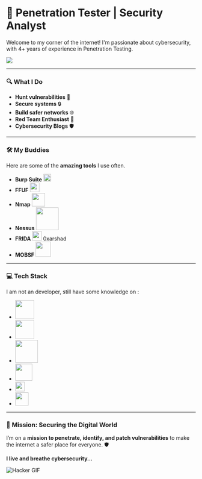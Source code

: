 # 🔐 **Penetration Tester | Security Analyst**

Welcome to my corner of the internet! I'm passionate about cybersecurity, with 4+ years of experience in Penetration Testing.

<img src="https://media.giphy.com/media/dV3GXudtLAbTi/giphy.gif?cid=ecf05e479ja9m0c30rr6h37c6bbwf8ivnfntcy9stkuhznxx&ep=v1_gifs_search&rid=giphy.gif&ct=g"/>

---

### 🔍 **What I Do**
- **Hunt vulnerabilities** 🔧  
- **Secure systems** 🔒  
- **Build safer networks** 🌐  
- **Red Team Enthusiast** 🎯  
- **Cybersecurity Blogs** 🛡️  

---

### 🛠️ **My Buddies**
Here are some of the **amazing tools** I use often.

- **Burp Suite**   <img src="https://cdn4.iconfinder.com/data/icons/macaron-1/48/BurpSuite-512.png" width="20"/>
- **FFUF**   <img src="https://avatars.githubusercontent.com/u/42502069?s=280&v=4" width="25"/>   
- **Nmap**        <img src="https://www.vhv.rs/dpng/d/608-6083498_nmap-logo-hd-png-download.png" width="35"/>
- **Nessus**       <img src="https://e7.pngegg.com/pngimages/342/909/png-clipart-nessus-computer-security-tenable-scanner-vulnerability-penetration-test-blue-computer-network.png" width="60"/>
- **FRIDA**   <img src="https://avatars.githubusercontent.com/u/4073090?s=200&v=4" width="25"/>  0xarshad
- **MOBSF**   <img src="https://repository-images.githubusercontent.com/30102273/ec45ab80-b46b-11e9-9f7f-6db13d2e8507" width="40"/>

---

### 💻 **Tech Stack**
I am not an developer,  still have some knowledge on :

- <img src="https://upload.wikimedia.org/wikipedia/commons/8/87/Sql_data_base_with_logo.png" width="50"/>
- <img src="https://bashlogo.com/img/logo/png/full_colored_light.png" width="50"/>
- <img src="https://logos-world.net/wp-content/uploads/2021/10/Python-Logo.png" width="60"/>
- <img src="https://upload.wikimedia.org/wikipedia/commons/thumb/2/27/PHP-logo.svg/2560px-PHP-logo.svg.png" width="45"/>
- <img src="https://upload.wikimedia.org/wikipedia/commons/6/6a/JavaScript-logo.png" width="25"/>
- <img src="https://icones.pro/wp-content/uploads/2021/05/icone-html-jaune.png" width="35"/>

---

### 🎯 **Mission: Securing the Digital World**
I’m on a **mission to penetrate, identify, and patch vulnerabilities** to make the internet a safer place for everyone. 🛡️
 
**I live and breathe cybersecurity...**

![Hacker GIF](https://media.giphy.com/media/RbDKaczqWovIugyJmW/giphy.gif?cid=790b7611me3mljq4hutu26bvp20yj9f4m2llx53apd3izbjy&ep=v1_gifs_search&rid=giphy.gif&ct=g) 

